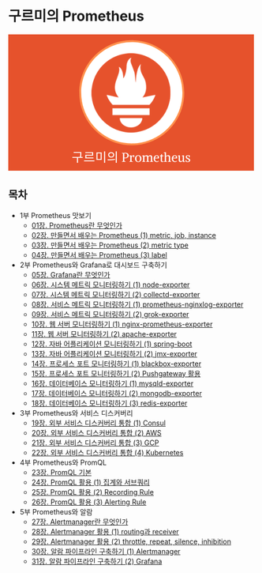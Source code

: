 # 구르미의 Prometheus

![logi](./docs/logo.png)


## 목차

* 1부 Prometheus 맛보기
  * [01장. Prometheus란 무엇인가](./docs/part1/01_what_is_prometheus/README.md)
  * [02장. 만들면서 배우는 Prometheus (1) metric, job, instance]()
  * [03장. 만들면서 배우는 Prometheus (2) metric type]()
  * [04장. 만들면서 배우는 Prometheus (3) label]()
* 2부 Prometheus와 Grafana로 대시보드 구축하기
  * [05장. Grafana란 무엇인가](./docs/part2/01_what_is_grafana/README.md)
  * [06장. 시스템 메트릭 모니터링하기 (1) node-exporter](./docs/part2/02_system_metric_monitoring_01/README.md)
  * [07장. 시스템 메트릭 모니터링하기 (2) collectd-exporter](./docs/part2/03_system_metric_monitoring_02/README.md)
  * [08장. 서비스 메트릭 모니터링하기 (1) prometheus-nginxlog-exporter](./docs/part2/04_service_metric_monitoring_01/README.md)
  * [09장. 서비스 메트릭 모니터링하기 (2) grok-exporter](./docs/part2/05_service_metric_monitoring_02/README.md)
  * [10장. 웹 서버 모니터링하기 (1) nginx-prometheus-exporter](./docs/part2/06_web_server_monitoring_01/README.md)
  * [11장. 웹 서버 모니터링하기 (2) apache-exporter](./docs/part2/07_web_server_monitoring_02/README.md)
  * [12장. 자바 어플리케이션 모니터링하기 (1) spring-boot](./docs/part2/08_java_application_monitoring_01/README.md)
  * [13장. 자바 어플리케이션 모니터링하기 (2) jmx-exporter](./docs/part2/09_java_application_monitoring_02/README.md)
  * [14장. 프로세스 포트 모니터링하기 (1) blackbox-exporter]()
  * [15장. 프로세스 포트 모니터링하기 (2) Pushgateway 활용]()
  * [16장. 데이터베이스 모니터링하기 (1) mysqld-exporter]()
  * [17장. 데이터베이스 모니터링하기 (2) mongodb-exporter]()
  * [18장. 데이터베이스 모니터링하기 (3) redis-exporter]()
* 3부 Prometheus와 서비스 디스커버리
  * [19장. 외부 서비스 디스커버리 통합 (1) Consul]()
  * [20장. 외부 서비스 디스커버리 통합 (2) AWS]()
  * [21장. 외부 서비스 디스커버리 통합 (3) GCP]()
  * [22장. 외부 서비스 디스커버리 통합 (4) Kubernetes]()
* 4부 Prometheus와 PromQL
  * [23장. PromQL 기본]()
  * [24장. PromQL 활용 (1) 집계와 서브쿼리]()
  * [25장. PromQL 활용 (2) Recording Rule]()
  * [26장. PromQL 활용 (3) Alerting Rule]()
* 5부 Prometheus와 알람
  * [27장. Alertmanager란 무엇인가]()
  * [28장. Alertmanager 활용 (1) routing과 receiver]()
  * [29장. Alertmanager 활용 (2) throttle, repeat, silence, inhibition]()
  * [30장. 알람 파이프라인 구축하기 (1) Alertmanager]()
  * [31장. 알람 파이프라인 구축하기 (2) Grafana]()
